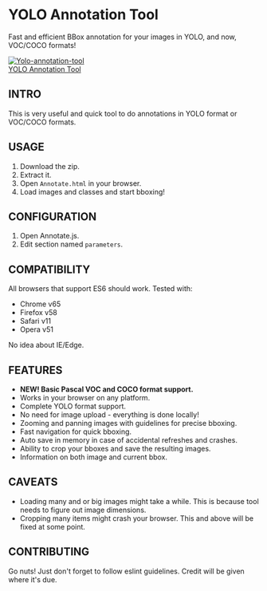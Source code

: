# YOLO Annotation Tool
Fast and efficient BBox annotation for your images in YOLO, and now, VOC/COCO formats!

<a href="https://ibb.co/b6xYH5h"><img src="https://i.ibb.co/S62HQwT/Yolo-annotation-tool.png" alt="Yolo-annotation-tool" border="0"></a><br /><a target='_blank' href='https://poetandpoem.com/William-Blake/poems'>YOLO Annotation Tool</a><br />



## INTRO
This is very useful and quick tool to do annotations in YOLO format or VOC/COCO formats.


## USAGE
1. Download the zip.
2. Extract it.
3. Open `Annotate.html` in your browser.
4. Load images and classes and start bboxing!

## CONFIGURATION
1. Open Annotate.js.
2. Edit section named `parameters`.

## COMPATIBILITY
All browsers that support ES6 should work. Tested with:

* Chrome v65
* Firefox v58
* Safari v11
* Opera v51

No idea about IE/Edge.

## FEATURES
* **NEW! Basic Pascal VOC and COCO format support.**
* Works in your browser on any platform.
* Complete YOLO format support.
* No need for image upload - everything is done locally!
* Zooming and panning images with guidelines for precise bboxing.
* Fast navigation for quick bboxing.
* Auto save in memory in case of accidental refreshes and crashes.
* Ability to crop your bboxes and save the resulting images.
* Information on both image and current bbox.

## CAVEATS
* Loading many and or big images might take a while. This is because tool needs to figure out image dimensions.  
* Cropping many items might crash your browser. This and above will be fixed at some point.

## CONTRIBUTING
Go nuts! Just don't forget to follow eslint guidelines. Credit will be given where it's due.
